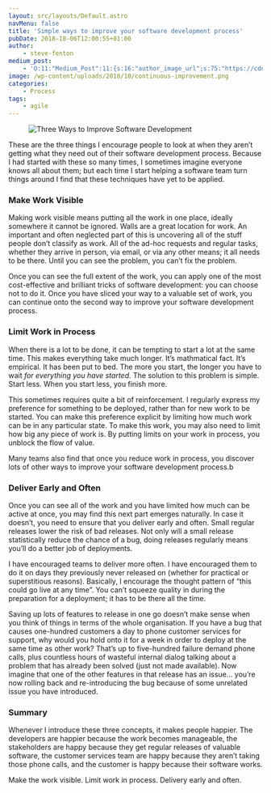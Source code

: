 ```yaml
---
layout: src/layouts/Default.astro
navMenu: false
title: 'Simple ways to improve your software development process'
pubDate: 2018-10-06T12:00:55+01:00
author:
    - steve-fenton
medium_post:
    - 'O:11:"Medium_Post":11:{s:16:"author_image_url";s:75:"https://cdn-images-1.medium.com/fit/c/400/400/1*eXkhfEuF41g5W_xnc_ydLA.jpeg";s:10:"author_url";s:38:"https://medium.com/@steve.fenton.co.uk";s:11:"byline_name";N;s:12:"byline_email";N;s:10:"cross_link";s:3:"yes";s:2:"id";s:12:"8cf92d1134c5";s:21:"follower_notification";s:3:"yes";s:7:"license";s:19:"all-rights-reserved";s:14:"publication_id";s:2:"-1";s:6:"status";s:5:"draft";s:3:"url";s:51:"https://medium.com/@steve.fenton.co.uk/8cf92d1134c5";}'
image: /wp-content/uploads/2018/10/continuous-improvement.png
categories:
    - Process
tags:
    - agile
---
```


<figure class="wp-block-image">

![Three Ways to Improve Software Development](/img/2018/10/continuous-improvement.png)</figure>These are the three things I encourage people to look at when they aren’t getting what they need out of their software development process. Because I had started with these so many times, I sometimes imagine everyone knows all about them; but each time I start helping a software team turn things around I find that these techniques have yet to be applied.

### Make Work Visible

Making work visible means putting all the work in one place, ideally somewhere it cannot be ignored. Walls are a great location for work. An important and often neglected part of this is uncovering all of the stuff people don’t classify as work. All of the ad-hoc requests and regular tasks, whether they arrive in person, via email, or via any other means; it all needs to be there. Until you can see the problem, you can’t fix the problem.

Once you can see the full extent of the work, you can apply one of the most cost-effective and brilliant tricks of software development: you can choose not to do it. Once you have sliced your way to a valuable set of work, you can continue onto the second way to improve your software development process.

### Limit Work in Process

When there is a lot to be done, it can be tempting to start a lot at the same time. This makes everything take much longer. It’s mathmatical fact. It’s empirical. It has been put to bed. The more you start, the longer you have to wait *for everything you have started*. The solution to this problem is simple. Start less. When you start less, you finish more.

This sometimes requires quite a bit of reinforcement. I regularly express my preference for something to be deployed, rather than for new work to be started. You can make this preference explicit by limiting how much work can be in any particular state. To make this work, you may also need to limit how big any piece of work is. By putting limits on your work in process, you unblock the flow of value.

Many teams also find that once you reduce work in process, you discover lots of other ways to improve your software development process.b

### Deliver Early and Often

Once you can see all of the work and you have limited how much can be active at once, you may find this next part emerges naturally. In case it doesn’t, you need to ensure that you deliver early and often. Small regular releases lower the risk of bad releases. Not only will a small release statistically reduce the chance of a bug, doing releases regularly means you’ll do a better job of deployments.

I have encouraged teams to deliver more often. I have encouraged them to do it on days they previously never released on (whether for practical or superstitious reasons). Basically, I encourage the thought pattern of “this could go live at any time”. You can’t squeeze quality in during the preparation for a deployment; it has to be there all the time.

Saving up lots of features to release in one go doesn’t make sense when you think of things in terms of the whole organisation. If you have a bug that causes one-hundred customers a day to phone customer services for support, why would you hold onto it for a week in order to deploy at the same time as other work? That’s up to five-hundred failure demand phone calls, plus countless hours of wasteful internal dialog talking about a problem that has already been solved (just not made available). Now imagine that one of the other features in that release has an issue… you’re now rolling back and re-introducing the bug because of some unrelated issue you have introduced.

### Summary

Whenever I introduce these three concepts, it makes people happier. The developers are happier because the work becomes manageable, the stakeholders are happy because they get regular releases of valuable software, the customer services team are happy because they aren’t taking those phone calls, and the customer is happy because their software works.

Make the work visible. Limit work in process. Delivery early and often.